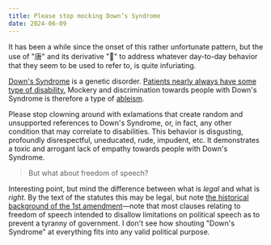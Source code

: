 ```yaml
---
title: Please stop mocking Down’s Syndrome
date: 2024-06-09
---
```


It has been a while since the onset of this rather unfortunate pattern,
but the use of "唐" and its derivative "🍬" to address whatever
day-to-day behavior that they seem to be used to refer to, is quite
infuriating.

[Down's Syndrome](https://en.wikipedia.org/wiki/Down_syndrome) is a
genetic disorder. [Patients nearly always have some type of
disability.](https://books.google.com/books?id=0Y20AQAAQBAJ&pg=PA5)
Mockery and discrimination towards people with Down's Syndrome is
therefore a type of [ableism](https://en.wikipedia.org/wiki/Ableism).

Please stop clowning around with exlamations that create random and
unsupported references to Down's Syndrome, or, in fact, any other
condition that may correlate to disabilities. This behavior is
disgusting, profoundly disrespectful, uneducated, rude, impudent, etc.
It demonstrates a toxic and arrogant lack of empathy towards people with
Down's Syndrome.

> But what about freedom of speech?

Interesting point, but mind the difference between what is *legal* and
what is *right*. By the text of the statutes this may be legal, but note
[the historical background of the 1st
amendment](https://www.law.cornell.edu/constitution-conan/amendment-1/freedom-of-speech-historical-background)—note
that most clauses relating to freedom of speech intended to disallow
limitations on political speech as to prevent a tyranny of government. I
don't see how shouting "Down's Syndrome" at everything fits into any
valid political purpose.
